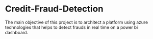 # Credit-Fraud-Detection
The main objective of this project is to architect a platform using azure technologies that helps to detect frauds in real time on a power bi dashboard.
